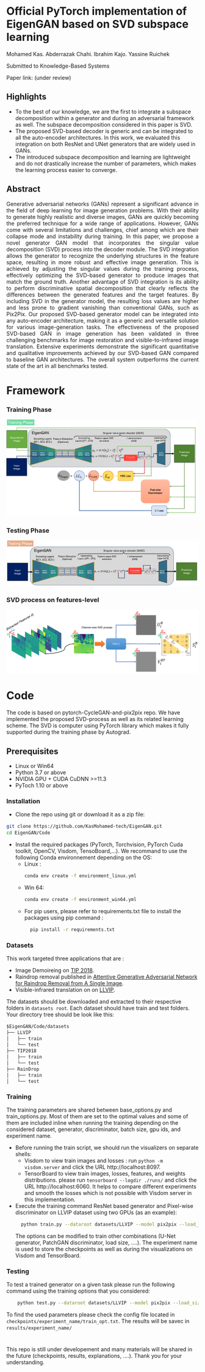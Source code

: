 # Official PyTorch implementation of EigenGAN based on SVD subspace learning 
Mohamed Kas. Abderrazak Chahi. Ibrahim Kajo. Yassine Ruichek

Submitted to Knowledge-Based Systems

Paper link: (under review)

## Highlights 
<ul>
  <li> To the best of our knowledge, we are the first to integrate a subspace decomposition within a generator and during an adversarial framework as well. The subspace decomposition considered in this paper is SVD. </li>
  <li> The proposed SVD-based decoder is generic and can be integrated to all the auto-encoder architectures. In this work, we evaluated this integration on both ResNet and UNet generators that are widely used in GANs. </li>
  <li> The introduced subspace decomposition and learning are lightweight and do not drastically increase the number of parameters, which makes the learning process easier to converge. </li>
</ul>

## Abstract 
<p align="justify">
Generative adversarial networks (GANs) represent a significant advance in the field of deep learning for image generation problems. With their ability to generate highly realistic and diverse images, GANs are quickly becoming the preferred technique for a wide range of applications. However, GANs come with several limitations and challenges, chief among which are their collapse mode and instability during training. In this paper, we propose a novel generator GAN model that incorporates the singular value decomposition (SVD) process into the decoder module. The SVD integration allows the generator to recognize the underlying structures in the feature space, resulting in more robust and effective image generation. This is achieved by adjusting the singular values during the training process, effectively optimizing the SVD-based generator to produce images that match the ground truth. Another advantage of SVD integration is its ability to perform discriminative spatial decomposition that clearly reflects the differences between the generated features and the target features. By including SVD in the generator model, the resulting loss values are higher and less prone to gradient vanishing than conventional GANs, such as Pix2Pix. Our proposed SVD-based generator model can be integrated into any auto-encoder architecture, making it as a generic and versatile solution for various image-generation tasks. The effectiveness of the proposed SVD-based GAN in image generation has been validated in three challenging benchmarks for image restoration and visible-to-infrared image translation. Extensive experiments demonstrate the significant quantitative and qualitative improvements achieved by our SVD-based GAN compared to baseline GAN architectures. The overall system outperforms the current state of the art in all benchmarks tested.
</p>

# Framework 
<h3> Training Phase </h3>
<img src="./Figures/Train.png">
<h3> Testing Phase </h3>
<img src="./Figures/Test.png">
<h3> SVD process on features-level </h3>
<img src="./Figures/SVD_process.png">

# Code 
The code is based on pytorch-CycleGAN-and-pix2pix repo. We have implemented the proposed SVD-process as well as its related learning scheme. The SVD is computer using PyTorch library which makes it fully supported during the training phase by Autograd.
## Prerequisites
- Linux or Win64
- Python 3.7 or above
- NVIDIA GPU + CUDA CuDNN >=11.3
- PyToch 1.10 or above
### Installation
- Clone the repo using git or download it as a zip file:
```bash
git clone https://github.com/KasMohamed-tech/EigenGAN.git
cd EigenGAN/Code
```
- Install the required packages (PyTorch, Torchvision, PyTorch Cuda toolkit, OpenCV, Visdom, TensoBoard,...). We recommand to use the following Conda environnement depending on the OS:
  - Linux :
    ```bash
    conda env create -f environment_linux.yml
    ```
  - Win 64:
    ```bash
    conda env create -f environment_win64.yml
    ```
  - For pip users, please refer to requirements.txt file to install the packages using pip command :
    ```bash
      pip install -r requirements.txt
    ```
### Datasets 
This work targeted three applications that are : 
- Image Demoireing on <a href="https://huggingface.co/datasets/zxbsmk/TIP-2018/tree/main">TIP 2018</a>.
- Raindrop removal published in <a href="https://rui1996.github.io/raindrop/raindrop_removal.html">Attentive Generative Adversarial Network for Raindrop Removal from A Single Image</a>.
- Visible-infrared translation on on <a href="https://bupt-ai-cz.github.io/LLVIP/">LLVIP</a>.

The datasets should be downloaded and extracted to their respective folders in `datasets root`. Each dataset should have train and test folders. 
Your directory tree should be look like this:
```
$EigenGAN/Code/datasets
├── LLVIP
│   ├── train
│   └── test
├── TIP2018
│   ├── train
│   └── test
├── RainDrop
│   ├── train
│   └── test
```

### Training
The training parameters are shared between base_options.py and train_options.py. Most of them are set to the optimal values and some of them are included inline when running the training depending on the considered dataset, generator, discriminator, batch size, gpu ids, and experiment name.
- Before running the train script, we should run the visualizers on separate shells: 
  -  Visdom to view train images and losses :  run `python -m visdom.server` and click the URL http://localhost:8097.
  -  TensorBoard to view train images, losses, features, and weights distributions. please run `tensorboard --logdir ./runs/` and click the URL http://localhost:6060. It helps to compare different experiments and smooth the losses which is not possible with Visdom server in this implementation.
- Execute the training command ResNet based generator and Pixel-wise discriminator on LLVIP dataset using two GPUs (as an example):
  ```bash
    python train.py --dataroot datasets/LLVIP --model pix2pix --load_size 480 --crop_size 480 --gpu_ids 0,1 --netG resnet_9blocks --netD pixel --batch_size 8 --verbose --name LLVIP_resnet_pixel
  ```
  The options can be modified to train other combinations (U-Net generator, PatchGAN discriminator, load size, ....). The experiment name is used to store the checkpoints as well as during the visualizations on Visdom and TensorBoard.

### Testing 
To test a trained generator on a given task please run the following command using the training options that you considered: 
```bash
    python test.py --dataroot datasets/LLVIP --model pix2pix --load_size 480 --crop_size 480 --gpu_ids 0,1 --netG resnet_9blocks --batch_size 8 --verbose --name LLVIP_resnet_pixel --eval
  ```
To find the used parameters please check the config file located in `checkpoints/experiment_name/train_opt.txt`. 
The results will be savec in `results/experiment_name/`

#
This repo is still under developement and many materials will be shared in the future (checkpoints, results, explanations, ....). 
Thank you for your understanding.


